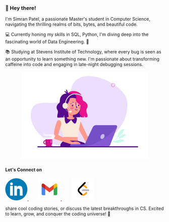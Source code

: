 ### 🌟 Hey there!

<!--
**SimranPatel6595/SimranPatel6595** is a ✨ _special_ ✨ repository because its `README.md` (this file) appears on your GitHub profile.

Here are some ideas to get you started:

- 🔭 I’m currently working on ...
- 🌱 I’m currently learning ...
- 👯 I’m looking to collaborate on ...
- 🤔 I’m looking for help with ...
- 💬 Ask me about ...
- 📫 How to reach me: ...
- 😄 Pronouns: ...
- ⚡ Fun fact: ...

![Coding](https://github.com/SimranPatel6595/SimranPatel6595/blob/main/coding.gif)
-->

I'm Simran Patel, a passionate Master's student in Computer Science, navigating the thrilling realms of bits, bytes, and beautiful code.

💻 Currently honing my skills in SQL, Python, I'm diving deep into the fascinating world of Data Engineering. 🚀

📚 Studying at Stevens Institute of Technology, where every bug is seen as an opportunity to learn something new. I'm passionate about transforming caffeine into code and engaging in late-night debugging sessions.

<p align="Center">
  <img src="https://github.com/SimranPatel6595/SimranPatel6595/blob/main/coding.gif" alt="coding" width="400"/>
</p>




#### Let's Connect on 

<p align="left">
  <a href="https://www.linkedin.com/in/simranpatel6595/">
    <img src="https://github.com/SimranPatel6595/SimranPatel6595/blob/main/LinkedIn.png" alt="LinkedIn" width="70"/>
  </a> &nbsp;&nbsp;&nbsp;  &nbsp;&nbsp;&nbsp;
   <a href="simranpatel6595@gmail.com">
    <img src="https://github.com/SimranPatel6595/SimranPatel6595/blob/main/Gmail.png" alt="Gmail" width="70"/>
  </a> &nbsp;&nbsp;&nbsp;  &nbsp;&nbsp;&nbsp;
     <a href="https://leetcode.com/SimranPatel6595/">
    <img src="https://github.com/SimranPatel6595/SimranPatel6595/blob/main/LeetCode.png" alt="Leetcode" width="70"/>
  </a>
</p>

share cool coding stories, or discuss the latest breakthroughs in CS. Excited to learn, grow, and conquer the coding universe! 🌌

